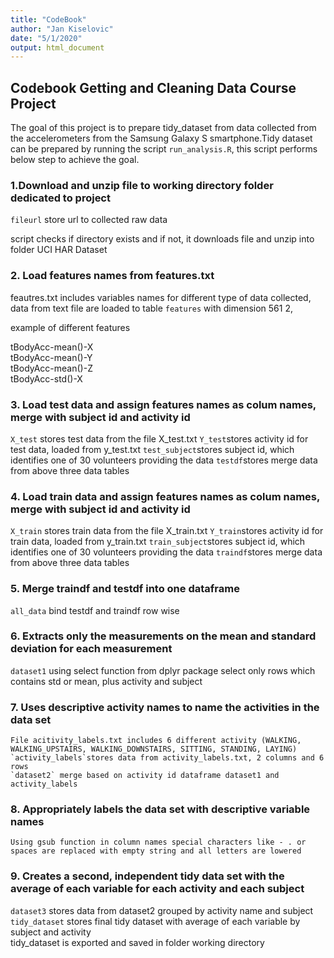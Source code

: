```yaml
---
title: "CodeBook"
author: "Jan Kiselovic"
date: "5/1/2020"
output: html_document
---
```



## Codebook Getting and Cleaning Data Course Project
The goal of this project is to prepare tidy_dataset from data collected from the accelerometers from the Samsung Galaxy S smartphone.Tidy dataset can be prepared by running the script `run_analysis.R`, this script performs below step to achieve the goal.

### 1.Download and unzip file to working directory folder dedicated to project
  `fileurl` store url to collected raw data
  
  script checks if directory exists and if not, it downloads file and unzip into folder UCI HAR Dataset

### 2. Load features names from features.txt
  feautres.txt includes variables names for different type of data collected, data from text file are loaded to table     `features` with dimension 561 2, 
  
  example of different features
  
  tBodyAcc-mean()-X  
  tBodyAcc-mean()-Y   
  tBodyAcc-mean()-Z  
  tBodyAcc-std()-X  
  
### 3. Load test data and assign features names as colum names, merge with subject id and activity id
  `X_test` stores test data from the file X_test.txt
  `Y_test`stores activity id for test data, loaded from  y_test.txt
  `test_subject`stores subject id, which identifies one of 30 volunteers providing the data
  `testdf`stores merge data from above three data tables
  
### 4. Load train data and assign features names as colum names, merge with subject id and activity id
  `X_train` stores train data from the file X_train.txt
  `Y_train`stores activity id for train data, loaded from  y_train.txt
  `train_subject`stores subject id, which identifies one of 30 volunteers providing the data
  `traindf`stores merge data from above three data tables

### 5. Merge traindf and testdf into one dataframe
  `all_data` bind testdf and traindf row wise

### 6. Extracts only the measurements on the mean and standard deviation for each measurement
  `dataset1` using select function from dplyr package select only rows which contains std or mean, plus activity and     subject

### 7. Uses descriptive activity names to name the activities in the data set
    File acitivity_labels.txt includes 6 different activity (WALKING, WALKING_UPSTAIRS, WALKING_DOWNSTAIRS, SITTING, STANDING, LAYING)  
    `activity_labels`stores data from activity_labels.txt, 2 columns and 6 rows
    `dataset2` merge based on activity id dataframe dataset1 and activity_labels
    
### 8. Appropriately labels the data set with descriptive variable names
    Using gsub function in column names special characters like - . or spaces are replaced with empty string and all letters are lowered

### 9. Creates a second, independent tidy data set with the average of each variable for each activity and each subject
  `dataset3` stores data from dataset2 grouped by activity name and subject
  `tidy_dataset` stores final tidy dataset with average of each variable by subject and activity  
   tidy_dataset is exported and  saved in folder working directory
  
